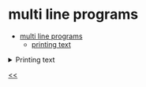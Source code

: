 # multi line programs

- [multi line programs](#multi-line-programs)
  - [printing text](#printing-text)

<details>
<summary>Printing text</summary>

## printing text
### description
Write a program that prints the following text:
```console
I
love
winter
```

### solution
[print-text.js](./print-text.js)

</details>

[<<](../README.md)
<!--
<details>
<summary></summary>

## 
### description

### solution

</details>

-->



